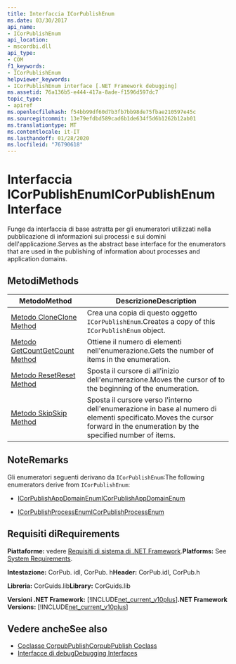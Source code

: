 ```yaml
---
title: Interfaccia ICorPublishEnum
ms.date: 03/30/2017
api_name:
- ICorPublishEnum
api_location:
- mscordbi.dll
api_type:
- COM
f1_keywords:
- ICorPublishEnum
helpviewer_keywords:
- ICorPublishEnum interface [.NET Framework debugging]
ms.assetid: 76a136b5-e444-417a-8ade-f1596d597dc7
topic_type:
- apiref
ms.openlocfilehash: f54bb99df60d7b3fb7bb98de75fbae210597e45c
ms.sourcegitcommit: 13e79efdbd589cad6b1de634f5d6b1262b12ab01
ms.translationtype: MT
ms.contentlocale: it-IT
ms.lasthandoff: 01/28/2020
ms.locfileid: "76790618"
---
```

# <a name="icorpublishenum-interface"></a><span data-ttu-id="fa29e-102">Interfaccia ICorPublishEnum</span><span class="sxs-lookup"><span data-stu-id="fa29e-102">ICorPublishEnum Interface</span></span>
<span data-ttu-id="fa29e-103">Funge da interfaccia di base astratta per gli enumeratori utilizzati nella pubblicazione di informazioni sui processi e sui domini dell'applicazione.</span><span class="sxs-lookup"><span data-stu-id="fa29e-103">Serves as the abstract base interface for the enumerators that are used in the publishing of information about processes and application domains.</span></span>  
  
## <a name="methods"></a><span data-ttu-id="fa29e-104">Metodi</span><span class="sxs-lookup"><span data-stu-id="fa29e-104">Methods</span></span>  
  
|<span data-ttu-id="fa29e-105">Metodo</span><span class="sxs-lookup"><span data-stu-id="fa29e-105">Method</span></span>|<span data-ttu-id="fa29e-106">Descrizione</span><span class="sxs-lookup"><span data-stu-id="fa29e-106">Description</span></span>|  
|------------|-----------------|  
|[<span data-ttu-id="fa29e-107">Metodo Clone</span><span class="sxs-lookup"><span data-stu-id="fa29e-107">Clone Method</span></span>](icorpublishenum-clone-method.md)|<span data-ttu-id="fa29e-108">Crea una copia di questo oggetto `ICorPublishEnum`.</span><span class="sxs-lookup"><span data-stu-id="fa29e-108">Creates a copy of this `ICorPublishEnum` object.</span></span>|  
|[<span data-ttu-id="fa29e-109">Metodo GetCount</span><span class="sxs-lookup"><span data-stu-id="fa29e-109">GetCount Method</span></span>](icorpublishenum-getcount-method.md)|<span data-ttu-id="fa29e-110">Ottiene il numero di elementi nell'enumerazione.</span><span class="sxs-lookup"><span data-stu-id="fa29e-110">Gets the number of items in the enumeration.</span></span>|  
|[<span data-ttu-id="fa29e-111">Metodo Reset</span><span class="sxs-lookup"><span data-stu-id="fa29e-111">Reset Method</span></span>](icorpublishenum-reset-method.md)|<span data-ttu-id="fa29e-112">Sposta il cursore di all'inizio dell'enumerazione.</span><span class="sxs-lookup"><span data-stu-id="fa29e-112">Moves the cursor of to the beginning of the enumeration.</span></span>|  
|[<span data-ttu-id="fa29e-113">Metodo Skip</span><span class="sxs-lookup"><span data-stu-id="fa29e-113">Skip Method</span></span>](icorpublishenum-skip-method.md)|<span data-ttu-id="fa29e-114">Sposta il cursore verso l'interno dell'enumerazione in base al numero di elementi specificato.</span><span class="sxs-lookup"><span data-stu-id="fa29e-114">Moves the cursor forward in the enumeration by the specified number of items.</span></span>|  
  
## <a name="remarks"></a><span data-ttu-id="fa29e-115">Note</span><span class="sxs-lookup"><span data-stu-id="fa29e-115">Remarks</span></span>  
 <span data-ttu-id="fa29e-116">Gli enumeratori seguenti derivano da `ICorPublishEnum`:</span><span class="sxs-lookup"><span data-stu-id="fa29e-116">The following enumerators derive from `ICorPublishEnum`:</span></span>  
  
- [<span data-ttu-id="fa29e-117">ICorPublishAppDomainEnum</span><span class="sxs-lookup"><span data-stu-id="fa29e-117">ICorPublishAppDomainEnum</span></span>](icorpublishappdomainenum-interface.md)  
  
- [<span data-ttu-id="fa29e-118">ICorPublishProcessEnum</span><span class="sxs-lookup"><span data-stu-id="fa29e-118">ICorPublishProcessEnum</span></span>](icorpublishprocessenum-interface.md)  
  
## <a name="requirements"></a><span data-ttu-id="fa29e-119">Requisiti di</span><span class="sxs-lookup"><span data-stu-id="fa29e-119">Requirements</span></span>  
 <span data-ttu-id="fa29e-120">**Piattaforme:** vedere [Requisiti di sistema di .NET Framework](../../../../docs/framework/get-started/system-requirements.md).</span><span class="sxs-lookup"><span data-stu-id="fa29e-120">**Platforms:** See [System Requirements](../../../../docs/framework/get-started/system-requirements.md).</span></span>  
  
 <span data-ttu-id="fa29e-121">**Intestazione:** CorPub. idl, CorPub. h</span><span class="sxs-lookup"><span data-stu-id="fa29e-121">**Header:** CorPub.idl, CorPub.h</span></span>  
  
 <span data-ttu-id="fa29e-122">**Libreria:** CorGuids.lib</span><span class="sxs-lookup"><span data-stu-id="fa29e-122">**Library:** CorGuids.lib</span></span>  
  
 <span data-ttu-id="fa29e-123">**Versioni .NET Framework:** [!INCLUDE[net_current_v10plus](../../../../includes/net-current-v10plus-md.md)]</span><span class="sxs-lookup"><span data-stu-id="fa29e-123">**.NET Framework Versions:** [!INCLUDE[net_current_v10plus](../../../../includes/net-current-v10plus-md.md)]</span></span>  
  
## <a name="see-also"></a><span data-ttu-id="fa29e-124">Vedere anche</span><span class="sxs-lookup"><span data-stu-id="fa29e-124">See also</span></span>

- [<span data-ttu-id="fa29e-125">Coclasse CorpubPublish</span><span class="sxs-lookup"><span data-stu-id="fa29e-125">CorpubPublish Coclass</span></span>](corpubpublish-coclass.md)
- [<span data-ttu-id="fa29e-126">Interfacce di debug</span><span class="sxs-lookup"><span data-stu-id="fa29e-126">Debugging Interfaces</span></span>](debugging-interfaces.md)

